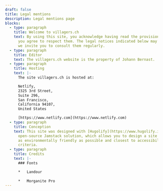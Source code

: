 ```yaml
---
draft: false
title: Legal mentions
description: Legal mentions page
blocks:
  - type: paragraph
    title: Welcome to villagers.ch
    text: By using this site, you acknowledge having read the provisions below and
      you agree to respect them. The legal notices indicated below may change,
      we invite you to consult them regularly.
  - type: paragraph
    title: Editor
    text: The villagers.ch website is the property of Johann Bernast.
  - type: paragraph
    title: Hosting
    text: |-
      The site villagers.ch is hosted at:

      Netlify,  
      2325 3rd Street,  
      Suite 296,  
      San Francisco,  
      California 94107,  
      United States

      [https://www.netlify.com](https://www.netlify.com)
  - type: paragraph
    title: Conception
    text: This site was designed with [Hugolify](https://www.hugolify.io), an
      open-source Jamstack solution, which allows you to design a site that is
      as environmentally friendly as possible and closest to accessibility
      criteria.
  - type: paragraph
    title: Credits
    text: |-
      ### Fonts

      *   Landour
          
      *   Morganite Pro
---
```

